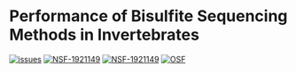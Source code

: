 # Performance of Bisulfite Sequencing Methods in Invertebrates

[![issues](https://img.shields.io/github/issues/hputnam/Meth_Compare.svg)](https://img.shields.io/github/issues/hputnam/Meth_Compare)
[![NSF-1921149](https://img.shields.io/badge/NSF-1921149-blue.svg)](https://nsf.gov/awardsearch/showAward?AWD_ID=1921149)
[![NSF-1921149](https://img.shields.io/badge/NSF-1921465-blue.svg)](https://nsf.gov/awardsearch/showAward?AWD_ID=1921465)
[![OSF](https://img.shields.io/badge/OSF-x5waz-blueviolet.svg)](https://osf.io/x5waz/)
